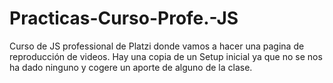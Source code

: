# Practicas-Curso-Profe.-JS
Curso de JS professional de Platzi donde vamos a hacer una pagina de reproducción de videos. Hay una copia de un Setup inicial ya que no se nos ha dado ninguno y cogere un aporte de alguno de la clase.
